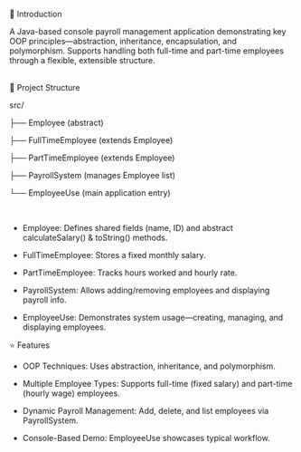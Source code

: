 🚀 Introduction

A Java-based console payroll management application demonstrating key OOP principles—abstraction, inheritance, encapsulation, and polymorphism. 
Supports handling both full-time and part-time employees through a flexible, extensible structure.

<br>
🧱 Project Structure

src/

├── Employee (abstract)

├── FullTimeEmployee (extends Employee)

├── PartTimeEmployee (extends Employee)

├── PayrollSystem (manages Employee list)

└── EmployeeUse (main application entry)

<br>

- Employee: Defines shared fields (name, ID) and abstract calculateSalary() & toString() methods.

- FullTimeEmployee: Stores a fixed monthly salary.

- PartTimeEmployee: Tracks hours worked and hourly rate.

- PayrollSystem: Allows adding/removing employees and displaying payroll info.

- EmployeeUse: Demonstrates system usage—creating, managing, and displaying employees.
  <br>


⭐ Features


- OOP Techniques: Uses abstraction, inheritance, and polymorphism.

- Multiple Employee Types: Supports full-time (fixed salary) and part-time (hourly wage) employees.

- Dynamic Payroll Management: Add, delete, and list employees via PayrollSystem.

- Console-Based Demo: EmployeeUse showcases typical workflow.
